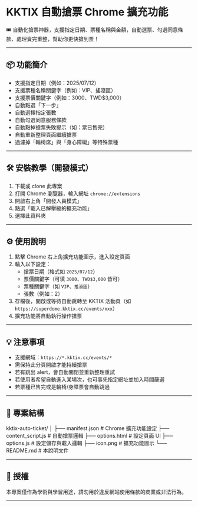 # KKTIX 自動搶票 Chrome 擴充功能

🎟️ 自動化搶票神器，支援指定日期、票種名稱與金額，自動選票、勾選同意條款、處理賣完重整，幫助你更快搶到票！

---

## 📦 功能簡介

- 支援指定日期（例如：2025/07/12）
- 支援票種名稱關鍵字（例如：VIP、搖滾區）
- 支援票價關鍵字（例如：3000、TWD$3,000）
- 自動點選「下一步」
- 自動選擇指定張數
- 自動勾選同意服務條款
- 自動點掉搶票失敗提示（如：票已售完）
- 自動重新整理頁面繼續搶票
- 過濾掉「輪椅席」與「身心障礙」等特殊票種

---

## 🛠 安裝教學（開發模式）

1. 下載或 clone 此專案
2. 打開 Chrome 瀏覽器，輸入網址 `chrome://extensions`
3. 開啟右上角「開發人員模式」
4. 點選「載入已解壓縮的擴充功能」
5. 選擇此資料夾

---

## ⚙️ 使用說明

1. 點擊 Chrome 右上角擴充功能圖示，進入設定頁面
2. 輸入以下設定：
   - 搶票日期（格式如 `2025/07/12`）
   - 票價關鍵字（可填 `3000`、`TWD$3,000` 皆可）
   - 票種關鍵字（如 `VIP`、`搖滾區`）
   - 張數（例如：2）
3. 存檔後，開啟或等待自動跳轉至 KKTIX 活動頁（如 `https://superdome.kktix.cc/events/xxx`）
4. 擴充功能將自動執行操作搶票

---

## 💡 注意事項

- 支援網域：`https://*.kktix.cc/events/*`
- 需保持此分頁開啟才能持續搶票
- 若有跳出 alert，會自動關閉並重新整理重試
- 若使用者希望自動進入某場次，也可事先指定網址並加入時間篩選
- 若票種已售完或是輪椅/身障票會自動跳過

---

## 📁 專案結構

kktix-auto-ticket/
│
├── manifest.json # Chrome 擴充功能設定
├── content_script.js # 自動搶票邏輯
├── options.html # 設定頁面 UI
├── options.js # 設定儲存與載入邏輯
├── icon.png # 擴充功能圖示
└── README.md # 本說明文件

---

## 📜 授權

本專案僅作為學術與學習用途，請勿用於違反網站使用條款的商業或非法行為。

---
